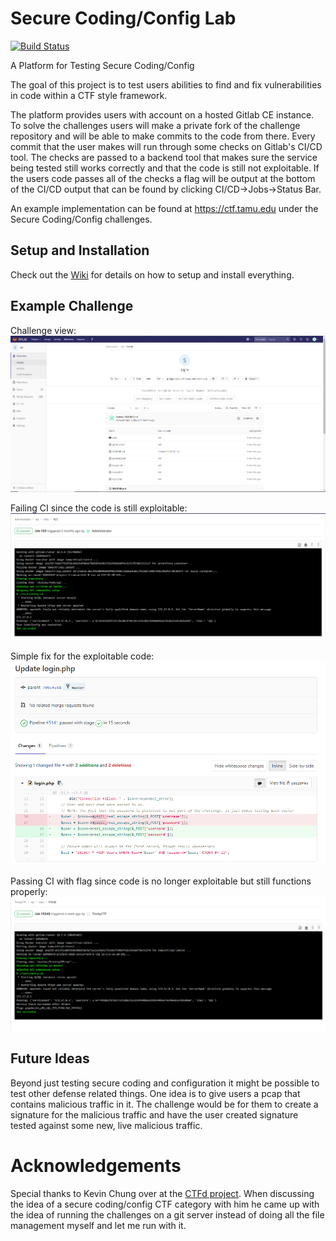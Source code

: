 # Secure Coding/Config Lab

[![Build Status](https://travis-ci.org/ameserole/Akeso.svg?branch=master)](https://travis-ci.org/ameserole/Akeso)

A Platform for Testing Secure Coding/Config  
  
The goal of this project is to test users abilities to find and fix vulnerabilities in code within a CTF style framework.  

The platform provides users with account on a hosted Gitlab CE instance. To solve the challenges users will make a private fork of the challenge repository and will be able to make commits to the code from there. Every commit that the user makes will run through some checks on Gitlab's CI/CD tool. The checks are passed to a backend tool that makes sure the service being tested still works correctly and that the code is still not exploitable. If the users code passes all of the checks a flag will be output at the bottom of the CI/CD output that can be found by clicking CI/CD->Jobs->Status Bar.
  
An example implementation can be found at https://ctf.tamu.edu under the Secure Coding/Config challenges.  

## Setup and Installation
Check out the [Wiki](https://github.com/ameserole/Akeso/wiki) for details on how to setup and install everything.

## Example Challenge
Challenge view:
![challenge](https://github.com/ameserole/Akeso/blob/master/examples/challenge_view.PNG)

Failing CI since the code is still exploitable:
![fail](https://github.com/ameserole/Akeso/blob/master/examples/ci_example_1.PNG)

Simple fix for the exploitable code:
![fix](https://github.com/ameserole/Akeso/blob/master/examples/simple_solution.PNG)

Passing CI with flag since code is no longer exploitable but still functions properly:
![flag](https://github.com/ameserole/Akeso/blob/master/examples/ci_example_2.PNG)

## Future Ideas
Beyond just testing secure coding and configuration it might be possible to test other defense related things. One idea is to give users a pcap that contains malicious traffic in it. The challenge would be for them to create a signature for the malicious traffic and have the user created signature tested against some new, live malicious traffic.

# Acknowledgements
Special thanks to Kevin Chung over at the [CTFd project](https://github.com/ctfd/ctfd). When discussing the idea of a secure coding/config CTF category with him he came up with the idea of running the challenges on a git server instead of doing all the file management myself and let me run with it.
